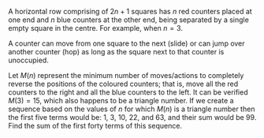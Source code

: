 A horizontal row comprising of $2n + 1$ squares has $n$ red counters placed at one end and $n$ blue counters at the other end, being separated by a single empty square in the centre. For example, when $n = 3$.

A counter can move from one square to the next (slide) or can jump over another counter (hop) as long as the square next to that counter is unoccupied.

Let $M(n)$ represent the minimum number of moves/actions to completely reverse the positions of the coloured counters; that is, move all the red counters to the right and all the blue counters to the left.
It can be verified $M(3) = 15$, which also happens to be a triangle number.
If we create a sequence based on the values of $n$ for which $M(n)$ is a triangle number then the first five terms would be:
$1$, $3$, $10$, $22$, and $63$, and their sum would be $99$.
Find the sum of the first forty terms of this sequence.